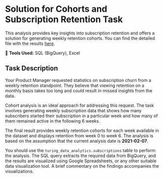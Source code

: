 # Solution for Cohorts and Subscription Retention Task

This analysis provides key insights into subscription retention and offers a solution for generating weekly retention cohorts. You can find the detailed file with the results [here](https://1drv.ms/x/c/8a2481f5177c1dbe/ESnvxKgGtItJrzxKIiLOZqcBexErJjYOjzM6vAGfxUr-sw?e=YZBNdi).

🚀 **Tools Used:** SQL (BigQuery), Excel

## Task Description
Your Product Manager requested statistics on subscription churn from a weekly retention standpoint. They believe that viewing retention on a monthly basis takes too long and could result in missed insights from the data.

Cohort analysis is an ideal approach for addressing this request. The task involves generating weekly subscription data that shows how many subscribers started their subscription in a particular week and how many of them remained active in the following 6 weeks.

The final result provides weekly retention cohorts for each week available in the dataset and displays retention from week 0 to week 6. The analysis is based on the assumption that the current analysis date is **2021-02-07**.

You should use the `turing_data_analytics.subscriptions` table to perform the analysis. The SQL query extracts the required data from BigQuery, and the results are visualized using Google Spreadsheets, or any other suitable data visualization tool. A brief commentary on the findings accompanies the visualizations.
